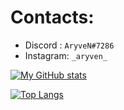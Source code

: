 # Contacts:
- Discord : `AryveN#7286`
- Instagram: `_aryven_`

[![My GitHub stats](https://github-readme-stats.vercel.app/api?username=aryven&show_icons=true&theme=dark&count_private=true&hide=prs,issues,contribs&hide_title=false)](https://github.com/anuraghazra/github-readme-stats) 

[![Top Langs](https://github-readme-stats.vercel.app/api/top-langs/?username=anuraghazra&hide_title=false&layout=compact&theme=dark&langs_count=3)](https://github.com/anuraghazra/github-readme-stats)
